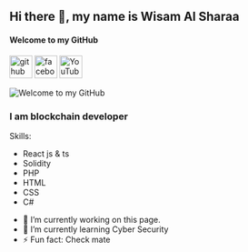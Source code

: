 ## Hi there 👋, my name is Wisam Al Sharaa
#### Welcome to my GitHub
[<img src='https://cdn.jsdelivr.net/npm/simple-icons@3.0.1/icons/github.svg' alt='github' height='40'>](https://github.com/wisam-sh)  [<img src='https://cdn.jsdelivr.net/npm/simple-icons@3.0.1/icons/facebook.svg' alt='facebook' height='40'>](https://www.facebook.com/wisam230395)  [<img src='https://cdn.jsdelivr.net/npm/simple-icons@3.0.1/icons/youtube.svg' alt='YouTube' height='40'>](https://www.youtube.com/@web3syria)  

![Welcome to my GitHub ](https://media0.giphy.com/media/v1.Y2lkPTc5MGI3NjExdTFnbGlmaHc4NDhidzV3aTlwM2YwaXZ6M2pqMWczazVheWx3a3IwaCZlcD12MV9pbnRlcm5hbF9naWZfYnlfaWQmY3Q9Zw/IhL8sICowZWmI/giphy.gif)

### I am blockchain developer 

Skills: 
* React js & ts
* Solidity
* PHP
* HTML
* CSS
* C#

- 🔭 I’m currently working on this page. 
- 🌱 I’m currently learning Cyber Security  
- ⚡ Fun fact: Check mate 





